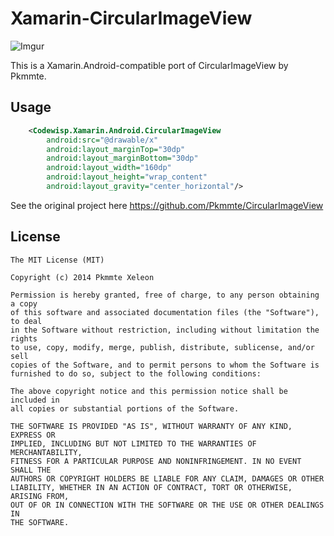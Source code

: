 Xamarin-CircularImageView
=========================

![Imgur](http://i.imgur.com/kkXPRF4.png?2)

This is a Xamarin.Android-compatible port of CircularImageView by Pkmmte.

Usage
----------

```xml
    <Codewisp.Xamarin.Android.CircularImageView
        android:src="@drawable/x"
        android:layout_marginTop="30dp"
        android:layout_marginBottom="30dp"
        android:layout_width="160dp"
        android:layout_height="wrap_content"
        android:layout_gravity="center_horizontal"/>
```

See the original project here https://github.com/Pkmmte/CircularImageView

License
----------
    The MIT License (MIT)
    
    Copyright (c) 2014 Pkmmte Xeleon
    
    Permission is hereby granted, free of charge, to any person obtaining a copy
    of this software and associated documentation files (the "Software"), to deal
    in the Software without restriction, including without limitation the rights
    to use, copy, modify, merge, publish, distribute, sublicense, and/or sell
    copies of the Software, and to permit persons to whom the Software is
    furnished to do so, subject to the following conditions:
    
    The above copyright notice and this permission notice shall be included in
    all copies or substantial portions of the Software.
    
    THE SOFTWARE IS PROVIDED "AS IS", WITHOUT WARRANTY OF ANY KIND, EXPRESS OR
    IMPLIED, INCLUDING BUT NOT LIMITED TO THE WARRANTIES OF MERCHANTABILITY,
    FITNESS FOR A PARTICULAR PURPOSE AND NONINFRINGEMENT. IN NO EVENT SHALL THE
    AUTHORS OR COPYRIGHT HOLDERS BE LIABLE FOR ANY CLAIM, DAMAGES OR OTHER
    LIABILITY, WHETHER IN AN ACTION OF CONTRACT, TORT OR OTHERWISE, ARISING FROM,
    OUT OF OR IN CONNECTION WITH THE SOFTWARE OR THE USE OR OTHER DEALINGS IN
    THE SOFTWARE.
